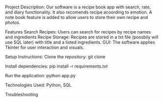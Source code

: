 Project Description: Our software is a recipe book app with search, rate, and diary functionality. 
It also recomends recipe acoording to emotion. A note book feature is added to allow users to store their own recipe and photos.

Features
Search Recipes: Users can search for recipes by recipe names and ingredients
Recipe Storage: Recipes are stored in a txt file (possbily will use SQL later) with title and a listed ingredients.
GUI: The software applies Tkinter for user interaction and visuals.

Setup Instructions:
Clone the repository:
git clone <repository-url>

Install dependencies:
pip install -r requirements.txt

Run the application:
python app.py

Technologies Used: 
Python, SQL

Troubleshooting 
